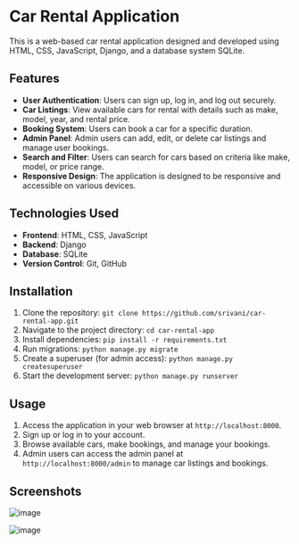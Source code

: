 # Car Rental Application

This is a web-based car rental application designed and developed using HTML, CSS, JavaScript, Django, and a database system SQLite.

## Features

- **User Authentication**: Users can sign up, log in, and log out securely.
- **Car Listings**: View available cars for rental with details such as make, model, year, and rental price.
- **Booking System**: Users can book a car for a specific duration.
- **Admin Panel**: Admin users can add, edit, or delete car listings and manage user bookings.
- **Search and Filter**: Users can search for cars based on criteria like make, model, or price range.
- **Responsive Design**: The application is designed to be responsive and accessible on various devices.

## Technologies Used

- **Frontend**: HTML, CSS, JavaScript
- **Backend**: Django
- **Database**: SQLite
- **Version Control**: Git, GitHub

## Installation

1. Clone the repository: `git clone https://github.com/srivani/car-rental-app.git`
2. Navigate to the project directory: `cd car-rental-app`
3. Install dependencies: `pip install -r requirements.txt`
4. Run migrations: `python manage.py migrate`
5. Create a superuser (for admin access): `python manage.py createsuperuser`
6. Start the development server: `python manage.py runserver`

## Usage

1. Access the application in your web browser at `http://localhost:8000`.
2. Sign up or log in to your account.
3. Browse available cars, make bookings, and manage your bookings.
4. Admin users can access the admin panel at `http://localhost:8000/admin` to manage car listings and bookings.

## Screenshots

![image](https://github.com/SaiSharavan/Car-rental-/assets/171143906/f73ddf11-8c4e-4bf7-9171-003345411139)

![image](https://github.com/SaiSharavan/Car-rental-/assets/171143906/de2b7fb9-9273-4848-afd4-e6972f3eb374)


